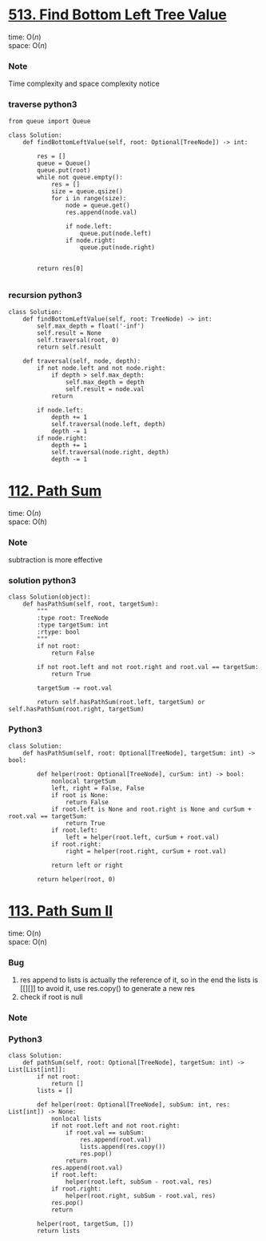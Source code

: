 # [513. Find Bottom Left Tree Value](https://leetcode.com/problems/find-bottom-left-tree-value/)

time: O($n$)\
space: O($n$) 

### Note
Time complexity and space complexity notice

### traverse python3
``` python3
from queue import Queue

class Solution:
    def findBottomLeftValue(self, root: Optional[TreeNode]) -> int:
        
        res = []
        queue = Queue()
        queue.put(root)
        while not queue.empty():
            res = []
            size = queue.qsize()
            for i in range(size):
                node = queue.get()
                res.append(node.val)

                if node.left:
                    queue.put(node.left)
                if node.right:
                    queue.put(node.right)
            

        return res[0]
        
```

### recursion python3
``` python3
class Solution:
    def findBottomLeftValue(self, root: TreeNode) -> int:
        self.max_depth = float('-inf')
        self.result = None
        self.traversal(root, 0)
        return self.result
    
    def traversal(self, node, depth):
        if not node.left and not node.right:
            if depth > self.max_depth:
                self.max_depth = depth
                self.result = node.val
            return
        
        if node.left:
            depth += 1
            self.traversal(node.left, depth)
            depth -= 1
        if node.right:
            depth += 1
            self.traversal(node.right, depth)
            depth -= 1

```

# [112. Path Sum](https://leetcode.com/problems/path-sum/)

time: O($n$)\
space: O($h$) 

### Note
subtraction is more effective

### solution python3
``` python3
class Solution(object):
    def hasPathSum(self, root, targetSum):
        """
        :type root: TreeNode
        :type targetSum: int
        :rtype: bool
        """
        if not root:
            return False

        if not root.left and not root.right and root.val == targetSum:
            return True
        
        targetSum -= root.val

        return self.hasPathSum(root.left, targetSum) or self.hasPathSum(root.right, targetSum)
```

### Python3
``` python3
class Solution:
    def hasPathSum(self, root: Optional[TreeNode], targetSum: int) -> bool:
        
        def helper(root: Optional[TreeNode], curSum: int) -> bool:
            nonlocal targetSum
            left, right = False, False
            if root is None:
                return False
            if root.left is None and root.right is None and curSum + root.val == targetSum:
                return True
            if root.left:
                left = helper(root.left, curSum + root.val)
            if root.right:
                right = helper(root.right, curSum + root.val)

            return left or right

        return helper(root, 0)  
```



# [113. Path Sum II](https://leetcode.com/problems/path-sum-ii/description/)

time: O(n)\
space: O(n) 

### Bug
1. res append to lists is actually the reference of it, so in the end the lists is [[][]]
to avoid it, use res.copy() to generate a new res
2. check if root is null

### Note

### Python3
``` python3
class Solution:
    def pathSum(self, root: Optional[TreeNode], targetSum: int) -> List[List[int]]:
        if not root:
            return []
        lists = []

        def helper(root: Optional[TreeNode], subSum: int, res: List[int]) -> None:
            nonlocal lists
            if not root.left and not root.right:
                if root.val == subSum:
                    res.append(root.val)
                    lists.append(res.copy())
                    res.pop()
                return
            res.append(root.val)
            if root.left:
                helper(root.left, subSum - root.val, res)
            if root.right:
                helper(root.right, subSum - root.val, res)
            res.pop()
            return

        helper(root, targetSum, [])
        return lists
        
        
```



